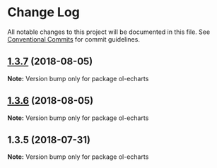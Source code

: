# Change Log

All notable changes to this project will be documented in this file.
See [Conventional Commits](https://conventionalcommits.org) for commit guidelines.

<a name="1.3.7"></a>
## [1.3.7](https://github.com/sakitam-fdd/ol3Echarts/compare/ol-echarts@1.3.6...ol-echarts@1.3.7) (2018-08-05)




**Note:** Version bump only for package ol-echarts

<a name="1.3.6"></a>
## [1.3.6](https://github.com/sakitam-fdd/ol3Echarts/compare/ol-echarts@1.3.5...ol-echarts@1.3.6) (2018-08-05)




**Note:** Version bump only for package ol-echarts

<a name="1.3.5"></a>
## 1.3.5 (2018-07-31)




**Note:** Version bump only for package ol-echarts
